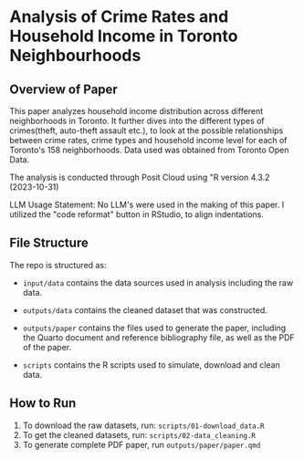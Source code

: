 # Analysis of Crime Rates and Household Income in Toronto Neighbourhoods

## Overview of Paper

This paper analyzes household income distribution across different neighborhoods in Toronto. It further dives into the different types of crimes(theft, auto-theft assault etc.), to look at the possible relationships between crime rates, crime types and household income level for each of Toronto's 158 neighborhoods. Data used was obtained from Toronto Open Data. 

The analysis is conducted through Posit Cloud using "R version 4.3.2 (2023-10-31)

LLM Usage Statement: No LLM's were used in the making of this paper. I utilized the "code reformat" button in RStudio, to align indentations. 

## File Structure

The repo is structured as:

-   `input/data` contains the data sources used in analysis including the raw data.

-   `outputs/data` contains the cleaned dataset that was constructed.

-   `outputs/paper` contains the files used to generate the paper, including the Quarto document and reference bibliography file, as well as the PDF of the paper. 

-   `scripts` contains the R scripts used to simulate, download and clean data.

## How to Run

1.  To download the raw datasets, run: `scripts/01-download_data.R` 
2.  To get the cleaned datasets, run: `scripts/02-data_cleaning.R`
3.  To generate complete PDF paper, run `outputs/paper/paper.qmd`